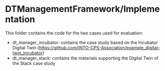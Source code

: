 # DTManagementFramework/Implementation

This folder contains the code for the two cases used for evaluation:

* dt_manager_incubator: contains the case study based on the Incubator Digital 
Twin (https://github.com/INTO-CPS-Association/example_digital-twin_incubator)
* dt_manager_stack: contains the materials supporting the Digital Twin of the 
Stack case study
